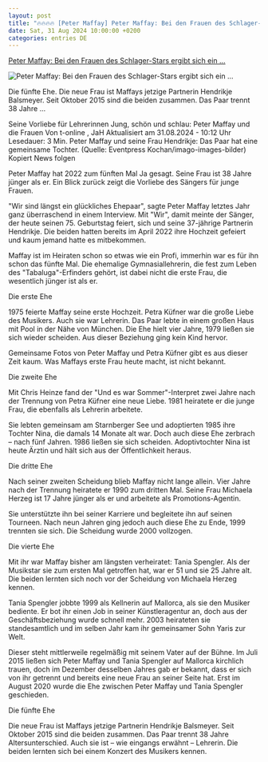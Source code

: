 ```yaml
---
layout: post
title: "🔥🔥🔥🔥 [Peter Maffay] Peter Maffay: Bei den Frauen des Schlager-Stars ergibt sich ein ..."
date: Sat, 31 Aug 2024 10:00:00 +0200
categories: entries DE
---
```

[Peter Maffay: Bei den Frauen des Schlager-Stars ergibt sich ein ...](https://www.t-online.de/unterhaltung/stars/id_100241002/peter-maffay-bei-den-frauen-des-schlager-stars-ergibt-sich-ein-muster.html)

![Peter Maffay: Bei den Frauen des Schlager-Stars ergibt sich ein ...](https://images.t-online.de/2024/08/YDSDU5PLKedX/630x165:1790x1007/fit-in/1200x0/peter-maffay-und-seine-frau-hendrikje-das-paar-hat-eine-gemeinsame-tochter.jpg)

Die fünfte Ehe. Die neue Frau ist Maffays jetzige Partnerin Hendrikje Balsmeyer. Seit Oktober 2015 sind die beiden zusammen. Das Paar trennt 38 Jahre ...

Seine Vorliebe für Lehrerinnen Jung, schön und schlau: Peter Maffay und die Frauen Von t-online , JaH Aktualisiert am 31.08.2024 - 10:12 Uhr Lesedauer: 3 Min. Peter Maffay und seine Frau Hendrikje: Das Paar hat eine gemeinsame Tochter. (Quelle: Eventpress Kochan/imago-images-bilder) Kopiert News folgen

Peter Maffay hat 2022 zum fünften Mal Ja gesagt. Seine Frau ist 38 Jahre jünger als er. Ein Blick zurück zeigt die Vorliebe des Sängers für junge Frauen.

"Wir sind längst ein glückliches Ehepaar", sagte Peter Maffay letztes Jahr ganz überraschend in einem Interview. Mit "Wir", damit meinte der Sänger, der heute seinen 75. Geburtstag feiert, sich und seine 37-jährige Partnerin Hendrikje. Die beiden hatten bereits im April 2022 ihre Hochzeit gefeiert und kaum jemand hatte es mitbekommen.

Maffay ist im Heiraten schon so etwas wie ein Profi, immerhin war es für ihn schon das fünfte Mal. Die ehemalige Gymnasiallehrerin, die fest zum Leben des "Tabaluga"-Erfinders gehört, ist dabei nicht die erste Frau, die wesentlich jünger ist als er.

Die erste Ehe

1975 feierte Maffay seine erste Hochzeit. Petra Küfner war die große Liebe des Musikers. Auch sie war Lehrerin. Das Paar lebte in einem großen Haus mit Pool in der Nähe von München. Die Ehe hielt vier Jahre, 1979 ließen sie sich wieder scheiden. Aus dieser Beziehung ging kein Kind hervor.

Gemeinsame Fotos von Peter Maffay und Petra Küfner gibt es aus dieser Zeit kaum. Was Maffays erste Frau heute macht, ist nicht bekannt.

Die zweite Ehe

Mit Chris Heinze fand der "Und es war Sommer"-Interpret zwei Jahre nach der Trennung von Petra Küfner eine neue Liebe. 1981 heiratete er die junge Frau, die ebenfalls als Lehrerin arbeitete.

Sie lebten gemeinsam am Starnberger See und adoptierten 1985 ihre Tochter Nina, die damals 14 Monate alt war. Doch auch diese Ehe zerbrach – nach fünf Jahren. 1986 ließen sie sich scheiden. Adoptivtochter Nina ist heute Ärztin und hält sich aus der Öffentlichkeit heraus.

Die dritte Ehe

Nach seiner zweiten Scheidung blieb Maffay nicht lange allein. Vier Jahre nach der Trennung heiratete er 1990 zum dritten Mal. Seine Frau Michaela Herzeg ist 17 Jahre jünger als er und arbeitete als Promotions-Agentin.

Sie unterstützte ihn bei seiner Karriere und begleitete ihn auf seinen Tourneen. Nach neun Jahren ging jedoch auch diese Ehe zu Ende, 1999 trennten sie sich. Die Scheidung wurde 2000 vollzogen.

Die vierte Ehe

Mit ihr war Maffay bisher am längsten verheiratet: Tania Spengler. Als der Musikstar sie zum ersten Mal getroffen hat, war er 51 und sie 25 Jahre alt. Die beiden lernten sich noch vor der Scheidung von Michaela Herzeg kennen.

Tania Spengler jobbte 1999 als Kellnerin auf Mallorca, als sie den Musiker bediente. Er bot ihr einen Job in seiner Künstleragentur an, doch aus der Geschäftsbeziehung wurde schnell mehr. 2003 heirateten sie standesamtlich und im selben Jahr kam ihr gemeinsamer Sohn Yaris zur Welt.

Dieser steht mittlerweile regelmäßig mit seinem Vater auf der Bühne. Im Juli 2015 ließen sich Peter Maffay und Tania Spengler auf Mallorca kirchlich trauen, doch im Dezember desselben Jahres gab er bekannt, dass er sich von ihr getrennt und bereits eine neue Frau an seiner Seite hat. Erst im August 2020 wurde die Ehe zwischen Peter Maffay und Tania Spengler geschieden.

Die fünfte Ehe

Die neue Frau ist Maffays jetzige Partnerin Hendrikje Balsmeyer. Seit Oktober 2015 sind die beiden zusammen. Das Paar trennt 38 Jahre Altersunterschied. Auch sie ist – wie eingangs erwähnt – Lehrerin. Die beiden lernten sich bei einem Konzert des Musikers kennen.

